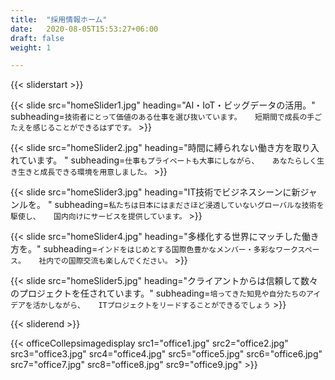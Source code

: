 ```yaml
---
title:  "採用情報ホーム"
date:   2020-08-05T15:53:27+06:00
draft: false
weight: 1

---
```

{{< sliderstart >}}

{{< slide src="homeSlider1.jpg" heading="AI・IoT・ビッグデータの活用。" subheading=`技術者にとって価値のある仕事を選び抜いています。  
短期間で成長の手ごたえを感じることができるはずです。` >}}

{{< slide src="homeSlider2.jpg" heading="時間に縛られない働き方を取り入れています。 " subheading=`仕事もプライベートも大事にしながら、  
あなたらしく生き生きと成長できる環境を用意しました。` >}}

{{< slide src="homeSlider3.jpg" heading="IT技術でビジネスシーンに新ジャンルを。 " subheading=`私たちは日本にはまださほど浸透していないグローバルな技術を駆使し、  
国内向けにサービスを提供しています。` >}}

{{< slide src="homeSlider4.jpg" heading="多様化する世界にマッチした働き方を。" subheading=`インドをはじめとする国際色豊かなメンバー・多彩なワークスペース。  
社内での国際交流も楽しんでください。` >}}

{{< slide src="homeSlider5.jpg" heading="クライアントからは信頼して数々のプロジェクトを任されています。" subheading=`培ってきた知見や自分たちのアイデアを活かしながら、  
ITプロジェクトをリードすることができるでしょう` >}}

{{< sliderend >}}

<!--<section class="image-section">
    <div class="container">
        <div class="andaze-img-con">
            <div class="img-left">
                {{< imagedisplay  src="andaze11.png"  >}}
            </div>
            <div class="img-right">
                {{< imagedisplay  src="andaze2.png"  >}}
            </div>
        </div>
    </div>
</section>-->

{{< officeCollepsimagedisplay src1="office1.jpg" src2="office2.jpg" src3="office3.jpg" src4="office4.jpg" src5="office5.jpg" src6="office6.jpg" src7="office7.jpg" src8="office8.jpg" src9="office9.jpg"  >}}
